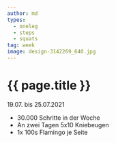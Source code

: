 ```yaml
---
author: md
types:
  - oneleg
  - steps
  - squats
tag: week
image: design-3142269_640.jpg
---
```

# {{ page.title }}
19.07. bis 25.07.2021

- 30.000 Schritte in der Woche
- An zwei Tagen 5x10 Kniebeugen
- 1x 100s Flamingo je Seite